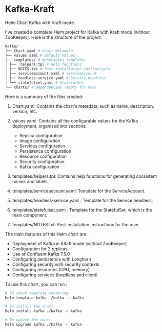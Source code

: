 # Kafka-Kraft
Helm Chart Kafka with Kraft mode.

I've created a complete Helm project for Kafka with Kraft mode (without ZooKeeper). Here is the structure of the project:

```sh
kafka/
├── Chart.yaml # Chart metadata
├── values.yaml # Default values
├── templates/ # Kubernetes templates
│ ├── _helpers.tpl # Help functions
│ ├── NOTES.txt # Post-installation instructions
│ ├── serviceaccount.yaml # ServiceAccount
│ ├── headless-service.yaml # Service headless
│ └── statefulset.yaml # StatefulSet
└── charts/ # Dependencies (empty for now)
```

Here is a summary of the files created:
1. Chart.yaml: Contains the chart's metadata, such as name, description, version, etc.

2. values.yaml: Contains all the configurable values for the Kafka deployment, organised into sections:
    - Replica configuration
    - Image configuration
    - Services configuration
    - Persistence configuration
    - Resource configuration
    - Security configuration
    - Kafka configuration

3. templates/helpers.tpl: Contains help functions for generating consistent names and labels.

4. templates/serviceaccount.yaml: Template for the ServiceAccount.

5. templates/headless-service.yaml : Template for the Service headless.

6. templates/statefulset.yaml : Template for the StatefulSet, which is the main component.

7. templates/NOTES.txt: Post-installation instructions for the user.

The main features of this Helm chart are :

- Deployment of Kafka in KRaft mode (without ZooKeeper)
- Configuration for 2 replicas
- Use of Confluent Kafka 7.5.0
- Configuring persistence with Longhorn
- Configuring security with security contexts
- Configuring resources (CPU, memory)
- Configuring services (headless and client)

To use this chart, you can run :

```sh
# To check template rendering
helm template kafka ./kafka -n kafka

# To install the chart
helm install kafka ./kafka -n kafka

# To update the chart
helm upgrade kafka ./kafka -n kafka
```